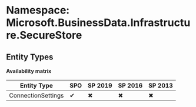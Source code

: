 # Namespace: Microsoft.BusinessData.Infrastructure.SecureStore
## Entity Types

**Availability matrix**

Entity Type | SPO | SP 2019 | SP 2016 | SP 2013
----------|-----|---------|---------|--------
ConnectionSettings | ✔ | ✖ | ✖ | ✖
